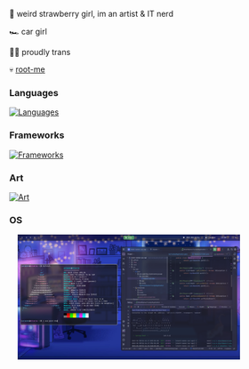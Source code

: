 🍓 weird strawberry girl, im an artist & IT nerd

🏎️ car girl

🏳️‍⚧️ proudly trans

💀 [root-me](https://www.root-me.org/ariannelafraise)

### Languages

[![Languages](https://skillicons.dev/icons?i=java,ts,js,py,cs)](https://skillicons.dev)

### Frameworks

[![Frameworks](https://skillicons.dev/icons?i=next,react,redux,bootstrap,tailwind,spring,nodejs)](https://skillicons.dev)

### Art

[![Art](https://skillicons.dev/icons?i=ps,ableton)](https://skillicons.dev)

### OS
<img src="arch.png" alt="My OS desktop" width="400" style="margin-left: 15px;"/>
